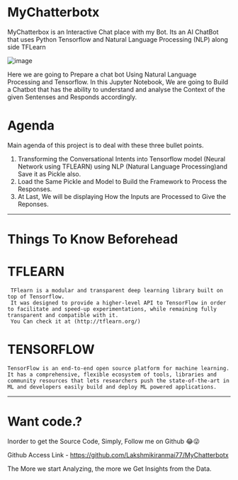 # MyChatterbotx
 MyChatterbox is an Interactive Chat place with my Bot.
 Its an AI ChatBot that uses Python Tensorflow and Natural Language Processing (NLP) along side TFLearn

![image](https://github.com/Lakshmikiranmai77/MyChatterbotx/assets/57581088/f1a8ca29-710b-4b10-953e-85c9e0c7467b)

Here we are going to Prepare a chat bot Using Natural Language Processing and Tensorflow.
In this Jupyter Notebook, We are going to Build a Chatbot that has the ability to understand and analyse the Context of the given Sentenses and Responds accordingly. 
#  Agenda 
Main agenda of this project is to deal with these three bullet points.
1) Transforming the Conversational Intents into Tensorflow model (Neural Network using TFLEARN) using NLP (Natural Language Processing)and Save it as Pickle also.
2) Load the Same Pickle and Model to Build the Framework to Process the Responses.
3) At Last, We will be displaying How the Inputs are Processed to Give the Reponses.
-------------------------------------------------------------------------
# Things To Know Beforehead

 # TFLEARN  
     TFlearn is a modular and transparent deep learning library built on top of Tensorflow.
     It was designed to provide a higher-level API to TensorFlow in order to facilitate and speed-up experimentations, while remaining fully transparent and compatible with it. 
     You Can check it at (http://tflearn.org/)
     
# TENSORFLOW 
    TensorFlow is an end-to-end open source platform for machine learning. 
    It has a comprehensive, flexible ecosystem of tools, libraries and community resources that lets researchers push the state-of-the-art in ML and developers easily build and deploy ML powered applications.

--------------------------------------------------------------------------------
# Want code.?
Inorder to get the Source Code, Simply, Follow me on Github 😂😜

Github Access Link  - https://github.com/Lakshmikiranmai77/MyChatterbotx

The More we start Analyzing, the more we Get Insights from the Data.
